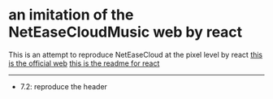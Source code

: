 # an imitation of the NetEaseCloudMusic web by react

This is an attempt to reproduce NetEaseCloud at the pixel level by react
[this is the official web](https://music.163.com/#)
[this is the readme for react](README_REACT.md)

******

* 7.2: reproduce the header
